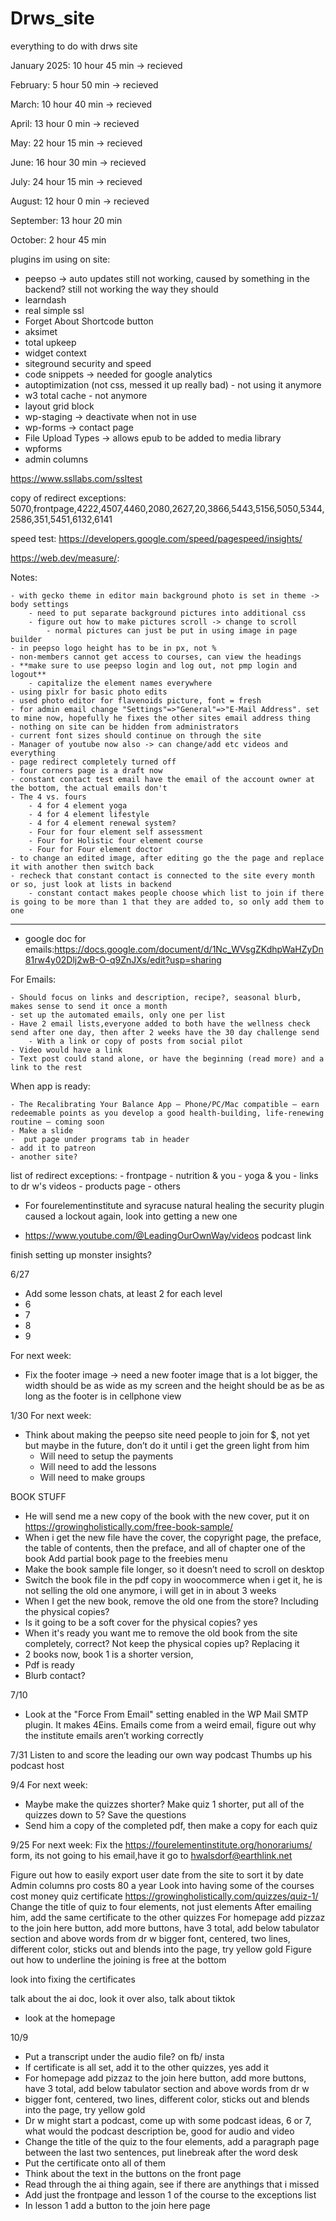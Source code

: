 # Drws_site
everything to do with drws site

January 2025: 10 hour 45 min -> recieved

February: 5 hour 50 min -> recieved

March: 10 hour 40 min -> recieved

April: 13 hour 0 min -> recieved

May: 22 hour 15 min -> recieved

June: 16 hour 30 min -> recieved

July: 24 hour 15 min -> recieved

August: 12 hour 0 min -> recieved

September: 13 hour 20 min

October: 2 hour 45 min

plugins im using on site:

- peepso -> auto updates still not working, caused by something in the backend? still not working the way they should
- learndash 
- real simple ssl 
- Forget About Shortcode button 
- aksimet
- total upkeep
- widget context
- siteground security and speed
- code snippets -> needed for google analytics
- autoptimization (not css, messed it up really bad) - not using it anymore
- w3 total cache - not anymore
- layout grid block
- wp-staging -> deactivate when not in use
- wp-forms -> contact page
- File Upload Types -> allows epub to be added to media library
- wpforms
- admin columns

https://www.ssllabs.com/ssltest

copy of redirect exceptions: 5070,frontpage,4222,4507,4460,2080,2627,20,3866,5443,5156,5050,5344,2586,351,5451,6132,6141

speed test:
https://developers.google.com/speed/pagespeed/insights/

https://web.dev/measure/:

Notes:

	- with gecko theme in editor main background photo is set in theme -> body settings
		- need to put separate background pictures into additional css
		- figure out how to make pictures scroll -> change to scroll
			- normal pictures can just be put in using image in page builder
	- in peepso logo height has to be in px, not %
	- non-members cannot get access to courses, can view the headings 
	- **make sure to use peepso login and log out, not pmp login and logout**
		- capitalize the element names everywhere
	- using pixlr for basic photo edits
	- used photo editor for flavenoids picture, font = fresh
	- for admin email change "Settings"=>"General"=>"E-Mail Address". set to mine now, hopefully he fixes the other sites email address thing
	- nothing on site can be hidden from administrators
	- current font sizes should continue on through the site
	- Manager of youtube now also -> can change/add etc videos and everything
	- page redirect completely turned off
	- four corners page is a draft now
 	- constant contact test email have the email of the account owner at the bottom, the actual emails don't
	- The 4 vs. fours
		- 4 for 4 element yoga
		- 4 for 4 element lifestyle
		- 4 for 4 element renewal system?
		- Four for four element self assessment
		- Four for Holistic four element course
		- Four for Four element doctor
  	- to change an edited image, after editing go the the page and replace it with another then switch back
   	- recheck that constant contact is connected to the site every month or so, just look at lists in backend
    	- constant contact makes people choose which list to join if there is going to be more than 1 that they are added to, so only add them to one
--------------------------------------------------------

- google doc for emails:https://docs.google.com/document/d/1Nc_WVsgZKdhpWaHZyDn81rw4y02Dlj2wB-O-q9ZnJXs/edit?usp=sharing

For Emails:

	- Should focus on links and description, recipe?, seasonal blurb, makes sense to send it once a month
 	- set up the automated emails, only one per list
	- Have 2 email lists,everyone added to both have the wellness check send after one day, then after 2 weeks have the 30 day challenge send
		- With a link or copy of posts from social pilot 
	- Video would have a link
	- Text post could stand alone, or have the beginning (read more) and a link to the rest


When app is ready:

	- The Recalibrating Your Balance App – Phone/PC/Mac compatible – earn redeemable points as you develop a good health-building, life-renewing routine – coming soon
	- Make a slide
	-  put page under programs tab in header
 	- add it to patreon
  	- another site?

list of redirect exceptions:
	- frontpage
 	- nutrition & you
  	- yoga & you
   	- links to dr w's videos
    	- products page
     	- others


 
- For fourelementinstitute and syracuse natural healing the security plugin caused a lockout again, look into getting a new one

- https://www.youtube.com/@LeadingOurOwnWay/videos podcast link

finish setting up monster insights?

6/27
- Add some lesson chats, at least 2 for each level
- 	6
- 	7
- 	8
- 	9

For next week:

- Fix the footer image -> need a new footer image that is a lot bigger, the width should be as wide as my screen and the height should be as be as long as the footer is in cellphone view



1/30
For next week:

- Think about making the peepso site need people to join for $, not yet but maybe in the future, don’t do it until i get the green light from him
	- Will need to setup the payments
	- Will need to add the lessons
	- Will need to make groups 


BOOK STUFF
- He will send me a new copy of the book with the new cover, put it on  https://growingholistically.com/free-book-sample/ 
- When i get the new file have the cover, the copyright page, the preface, the table of contents, then the preface, and all of chapter one of the book
  Add partial book page to the freebies menu
- Make the book sample file longer, so it doesn’t need to scroll on desktop
- Switch the book file in the pdf copy in woocommerce when i get it, he is not selling the old one anymore, i will get in in about 3 weeks
- When I get the new book, remove the old one from the store? Including the physical copies?
- Is it going to be a soft cover for the physical copies? yes
- When it's ready you want me to remove the old book from the site completely, correct? Not keep the physical copies up? Replacing it
- 2 books now, book 1 is a shorter version, 
- Pdf is ready
- Blurb contact?


  

7/10
- Look at the "Force From Email" setting enabled in the WP Mail SMTP plugin. It makes 4Eins. Emails come from a weird email, figure out why the institute emails aren’t working correctly

7/31
Listen to and score the leading our own way podcast
Thumbs up his podcast host

9/4
For next week:

- Maybe make the quizzes shorter? Make quiz 1 shorter, put all of the quizzes down to 5? Save the questions
- Send him a  copy of the completed pdf, then make a copy for each quiz

9/25
For next week:
Fix the  https://fourelementinstitute.org/honorariums/  form, its not going to his email,have it go to hwalsdorf@earthlink.net

Figure out how to easily export user date from the site to sort it by date
Admin columns pro costs 80 a year
Look into having some of the courses cost money
quiz certificate https://growingholistically.com/quizzes/quiz-1/  
Change the title of quiz to four elements, not just elements
After emailing him, add the same certificate to the other quizzes
For homepage add pizzaz to the join here button, add more buttons, have 3 total, add below tabulator section and above words from dr w
	bigger font, centered, two lines, different color, sticks out and blends into the page, try yellow gold
Figure out how to underline the joining is free at the bottom

look into fixing the certificates

talk about the ai doc, look it over also, talk about tiktok
- look at the homepage



10/9
- Put a transcript under the audio file? on fb/ insta
- If certificate is all set, add it to the other quizzes, yes add it
- For homepage add pizzaz to the join here button, add more buttons, have 3 total, add below tabulator section and above words from dr w
- bigger font, centered, two lines, different color, sticks out and blends into the page, try yellow gold
- Dr w might start a podcast, come up with some podcast ideas, 6 or 7, what would the podcast description be, good for audio and video 
- Change the title of the quiz to the four elements, add a paragraph page between the last two sentences, put linebreak after the word desk
- Put the certificate onto all of them
- Think about the text in the buttons on the front page
- Read through the ai thing again, see if there are anythings that i missed
- Add just the frontpage and lesson 1 of the course to the exceptions list
- In lesson 1 add a button to the join here page
